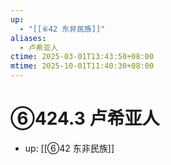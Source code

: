 ```yaml
---
up:
  - "[[⑥42 东非民族]]"
aliases:
  - 卢希亚人
ctime: 2025-03-01T13:43:50+08:00
mtime: 2025-10-01T11:40:30+08:00
---
```


# ⑥424.3 卢希亚人

- up: [[⑥42 东非民族]]
